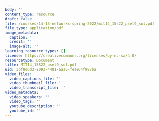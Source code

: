 ```yaml
---
body: ''
content_type: resource
draft: false
file: /courses/14-15-networks-spring-2022/mit14_15s22_pset9_sol.pdf
file_type: application/pdf
image_metadata:
  caption: ''
  credit: ''
  image-alt: ''
learning_resource_types: []
license: https://creativecommons.org/licenses/by-nc-sa/4.0/
resourcetype: Document
title: MIT14_15S22_pset9_sol.pdf
uid: 3bf8d6d3-2093-4481-aaa5-fee954f987ba
video_files:
  video_captions_file: ''
  video_thumbnail_file: ''
  video_transcript_file: ''
video_metadata:
  video_speakers: ''
  video_tags: ''
  youtube_description: ''
  youtube_id: ''
---
```


